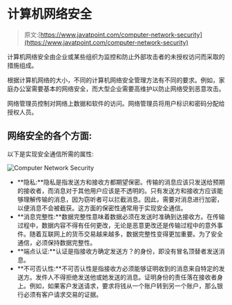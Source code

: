 # 计算机网络安全

> 原文:[https://www.javatpoint.com/computer-network-security](https://www.javatpoint.com/computer-network-security)

计算机网络安全由企业或某些组织为监控和防止外部攻击者的未授权访问而采取的措施组成。

根据计算机网络的大小，不同的计算机网络安全管理方法有不同的要求。例如，家庭办公室需要基本的网络安全，而大型企业需要高维护以防止网络受到恶意攻击。

网络管理员控制对网络上数据和软件的访问。网络管理员将用户标识和密码分配给授权人员。

## 网络安全的各个方面:

以下是实现安全通信所需的属性:

![Computer Network Security](../Images/61c84f7af6fb72191bd2082aa61784a3.png)

*   **隐私:**隐私是指发送方和接收方都期望保密。传输的消息应该只发送给预期的接收者，而消息对于其他用户应该是不透明的。只有发送方和接收方应该能够理解传输的消息，因为窃听者可以拦截消息。因此，需要对消息进行加密，以便消息不会被截获。这方面的保密性通常用于实现安全通信。
*   **消息完整性:**数据完整性意味着数据必须在发送时准确到达接收方。在传输过程中，数据内容不得有任何更改，无论是恶意更改还是传输过程中的意外事件。随着互联网上的货币交易越来越多，数据完整性变得更加重要。为了安全通信，必须保持数据完整性。
*   **端点认证:**认证是指接收方确定发送方？的身份，即没有冒名顶替者发送消息。
*   **不可否认性:**不可否认性是指接收方必须能够证明收到的消息来自特定的发送方。发件人不得拒绝发送他或她发送的消息。证明身份的责任落在接收者身上。例如，如果客户发送请求，要求将钱从一个账户转到另一个账户，那么银行必须有客户请求交易的证据。